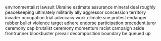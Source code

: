 environmentalist
lawsuit
Ukraine
estimate
assurance
mineral deal
roughly
peacekeeping
ultimately
militarily
ally
aggressor
concession
territory
invader
occupation
trial
advocacy work
climate
sue
protest
endanger
rubber bullet
violence
target
adhere
endorse
participation
precedent
juror
ceremony cap
brutalist
ceremony
momentum
racist
campaign
aside
frontrunner
blockbuster
prevail
decomposition
boundary
be queued up